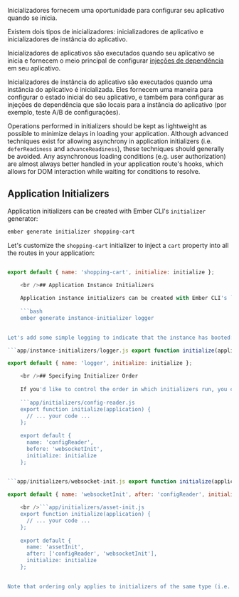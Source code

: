 Inicializadores fornecem uma oportunidade para configurar seu aplicativo quando se inicia.

Existem dois tipos de inicializadores: inicializadores de aplicativo e inicializadores de instância do aplicativo.

Inicializadores de aplicativos são executados quando seu aplicativo se inicia e fornecem o meio principal de configurar [injeções de dependência](../dependency-injection) em seu aplicativo.

Inicializadores de instância do aplicativo são executados quando uma instância do aplicativo é inicializada. Eles fornecem uma maneira para configurar o estado inicial do seu aplicativo, e também para configurar as injeções de dependência que são locais para a instância do aplicativo (por exemplo, teste A/B de configurações).

Operations performed in initializers should be kept as lightweight as possible to minimize delays in loading your application. Although advanced techniques exist for allowing asynchrony in application initializers (i.e. `deferReadiness` and `advanceReadiness`), these techniques should generally be avoided. Any asynchronous loading conditions (e.g. user authorization) are almost always better handled in your application route's hooks, which allows for DOM interaction while waiting for conditions to resolve.

## Application Initializers

Application initializers can be created with Ember CLI's `initializer` generator:

```bash
ember generate initializer shopping-cart
```

Let's customize the `shopping-cart` initializer to inject a `cart` property into all the routes in your application:

```app/initializers/shopping-cart.js export function initialize(application) { application.inject('route', 'cart', 'service:shopping-cart'); };

export default { name: 'shopping-cart', initialize: initialize };

    <br />## Application Instance Initializers
    
    Application instance initializers can be created with Ember CLI's `instance-initializer` generator:
    
    ```bash
    ember generate instance-initializer logger
    

Let's add some simple logging to indicate that the instance has booted:

```app/instance-initializers/logger.js export function initialize(applicationInstance) { var logger = applicationInstance.lookup('logger:main'); logger.log('Hello from the instance initializer!'); }

export default { name: 'logger', initialize: initialize };

    <br />## Specifying Initializer Order
    
    If you'd like to control the order in which initializers run, you can use the `before` and/or `after` options:
    
    ```app/initializers/config-reader.js
    export function initialize(application) {
      // ... your code ...
    };
    
    export default {
      name: 'configReader',
      before: 'websocketInit',
      initialize: initialize
    };
    

```app/initializers/websocket-init.js export function initialize(application) { // ... your code ... };

export default { name: 'websocketInit', after: 'configReader', initialize: initialize };

    <br />```app/initializers/asset-init.js
    export function initialize(application) {
      // ... your code ...
    };
    
    export default {
      name: 'assetInit',
      after: ['configReader', 'websocketInit'],
      initialize: initialize
    };
    

Note that ordering only applies to initializers of the same type (i.e. application or application instance). Application initializers will always run before application instance initializers.
